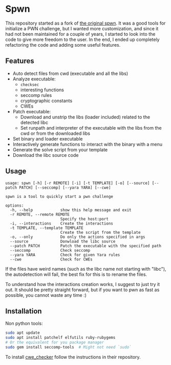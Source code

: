 # Spwn

This repository started as a fork of [the original spwn](https://github.com/MarcoMeinardi/spwn). It was a good tools for initialize a PWN challenge, but I wanted more customization, and since it had not been maintained for a couple of years, I started to look into the code to give more freedom to the user. In the end, I ended up completely refactoring the code and adding some useful features.

## Features
- Auto detect files from cwd (executable and all the libs)
- Analyze executable:
  - `checksec`
  - interesting functions
  - seccomp rules
  - cryptographic constants
  - CWEs
- Patch executable:
  - Download and unstrip the libs (loader included) related to the detected libc
  - Set runpath and interpreter of the executable with the libs from the cwd or from the downloaded libs
- Set binary and loader executable
- Interactively generate functions to interact with the binary with a menu
- Generate the solve script from your template
- Download the libc source code

## Usage
```
usage: spwn [-h] [-r REMOTE] [-i] [-t TEMPLATE] [-o] [--source] [--patch PATCH] [--seccomp] [--yara YARA] [--cwe]

spwn is a tool to quickly start a pwn challenge

options:
  -h, --help            show this help message and exit
  -r REMOTE, --remote REMOTE
                        Specify the host:port
  -i, --interactions    Create the interactions
  -t TEMPLATE, --template TEMPLATE
                        Create the script from the template
  -o, --only            Do only the actions specified in args
  --source              Donwload the libc source
  --patch PATCH         Patch the executable with the specified path
  --seccomp             Check seccomp
  --yara YARA           Check for given Yara rules
  --cwe                 Check for CWEs
```

If the files have weird names (such as the libc name not starting with "libc"), the autodetection will fail, the best fix for this is to rename the files.

To understand how the interactions creation works, I suggest to just try it out. It should be pretty straight forward, but if you want to pwn as fast as possible, you cannot waste any time :)

## Installation
Non python tools:
```bash
sudo apt update
sudo apt install patchelf elfutils ruby-rubygems
# Or the equivalent for you package manager
sudo gem install seccomp-tools  # Might not need `sudo`
```
To install [cwe_checker](https://github.com/fkie-cad/cwe_checker)
follow the instructions in their repository.
